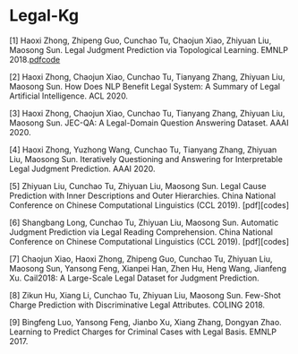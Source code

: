 # Legal-Kg
[1] Haoxi Zhong, Zhipeng Guo, Cunchao Tu, Chaojun Xiao, Zhiyuan Liu, Maosong Sun. Legal Judgment Prediction via Topological Learning. EMNLP 2018.[pdf](https://aclanthology.org/D18-1390.pdf)[code](https://github.com/thunlp/TopJudge)

[2] Haoxi Zhong, Chaojun Xiao, Cunchao Tu, Tianyang Zhang, Zhiyuan Liu, Maosong Sun. How Does NLP Benefit Legal System: A Summary of Legal Artificial Intelligence. ACL 2020.

[3] Haoxi Zhong, Chaojun Xiao, Cunchao Tu, Tianyang Zhang, Zhiyuan Liu, Maosong Sun. JEC-QA: A Legal-Domain Question Answering Dataset. AAAI 2020.

[4] Haoxi Zhong, Yuzhong Wang, Cunchao Tu, Tianyang Zhang, Zhiyuan Liu, Maosong Sun. Iteratively Questioning and Answering for Interpretable Legal Judgment Prediction. AAAI 2020.

[5] Zhiyuan Liu, Cunchao Tu, Zhiyuan Liu, Maosong Sun. Legal Cause Prediction with Inner Descriptions and Outer Hierarchies. China National Conference on Chinese Computational Linguistics (CCL 2019). [pdf][codes]

[6] Shangbang Long, Cunchao Tu, Zhiyuan Liu, Maosong Sun. Automatic Judgment Prediction via Legal Reading Comprehension. China National Conference on Chinese Computational Linguistics (CCL 2019). [pdf][codes]

[7] Chaojun Xiao, Haoxi Zhong, Zhipeng Guo, Cunchao Tu, Zhiyuan Liu, Maosong Sun, Yansong Feng, Xianpei Han, Zhen Hu, Heng Wang, Jianfeng Xu. Cail2018: A Large-Scale Legal Dataset for Judgment Prediction.

[8] Zikun Hu, Xiang Li, Cunchao Tu, Zhiyuan Liu, Maosong Sun. Few-Shot Charge Prediction with Discriminative Legal Attributes. COLING 2018.

[9] Bingfeng Luo, Yansong Feng, Jianbo Xu, Xiang Zhang, Dongyan Zhao. Learning to Predict Charges for Criminal Cases with Legal Basis. EMNLP 2017.

